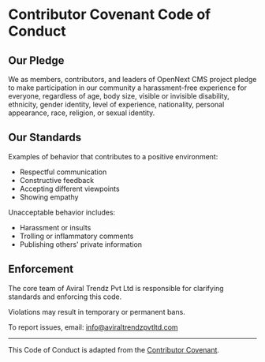 # Contributor Covenant Code of Conduct

## Our Pledge

We as members, contributors, and leaders of OpenNext CMS project pledge to make participation in our community a harassment-free experience for everyone, regardless of age, body size, visible or invisible disability, ethnicity, gender identity, level of experience, nationality, personal appearance, race, religion, or sexual identity.

## Our Standards

Examples of behavior that contributes to a positive environment:
- Respectful communication
- Constructive feedback
- Accepting different viewpoints
- Showing empathy

Unacceptable behavior includes:
- Harassment or insults
- Trolling or inflammatory comments
- Publishing others' private information

## Enforcement

The core team of Aviral Trendz Pvt Ltd is responsible for clarifying standards and enforcing this code.

Violations may result in temporary or permanent bans.

To report issues, email: [info@aviraltrendzpvtltd.com](mailto:info@aviraltrendzpvtltd.com)

---

This Code of Conduct is adapted from the [Contributor Covenant](https://www.contributor-covenant.org/version/2/1/code_of_conduct.html).


